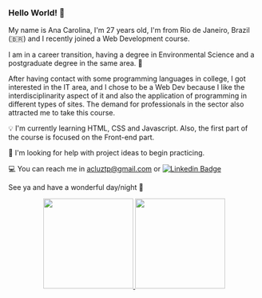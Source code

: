 ### Hello World! 👋
My name is Ana Carolina, I'm 27 years old, I'm from Rio de Janeiro, Brazil (🇧🇷) and I recently joined a Web Development course. 

I am in a career transition, having a degree in Environmental Science and a postgraduate degree in the same area. :deciduous_tree:

After having contact with some programming languages in college, I got interested in the IT area, and I chose to be a Web Dev because I like the interdisciplinarity aspect of it and also the application of programming in different types of sites. The demand for professionals in the sector also attracted me to take this course.

:bulb: I'm currently learning HTML, CSS and Javascript. Also, the first part of the course is focused on the Front-end part. 

:paw_prints: I'm looking for help with project ideas to begin practicing. 

:computer: You can reach me in acluztp@gmail.com or
[![Linkedin Badge](https://img.shields.io/badge/-Ana%20Carolina%20Luz-6633cc?style=flat-square&logo=Linkedin&logoColor=white&link=https:/https://www.linkedin.com/in/ana-carol-luz/)](https://www.linkedin.com/in/ana-carol-luz/) 

See ya and have a wonderful day/night 🌆

<div align="center">
  <a href="https://github.com/rafaballerini">
  <img height="180em" src="https://github-readme-stats.vercel.app/api?username=Anadev-saga&show_icons=true&theme=dracula&include_all_commits=true&count_private=true"/>
  <img height="180em" src="https://github-readme-stats.vercel.app/api/top-langs/?username=Anadev-saga&layout=compact&langs_count=7&theme=dracula"/>
</div>

<!--
**Anadev-saga/Anadev-saga** is a ✨ _special_ ✨ repository because its `README.md` (this file) appears on your GitHub profile.

Here are some ideas to get you started:

- 🔭 I’m currently working on ...
- 🌱 I’m currently learning ...
- 👯 I’m looking to collaborate on ...
- 🤔 I’m looking for help with ...
- 💬 Ask me about ...
- 📫 How to reach me: ...
- 😄 Pronouns: ...
- ⚡ Fun fact: ...
-->
